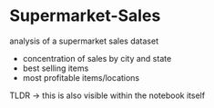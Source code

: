 # Supermarket-Sales
analysis of a supermarket sales dataset 
- concentration of sales by city and state
- best selling items
- most profitable items/locations

TLDR -> this is also visible within the notebook itself

